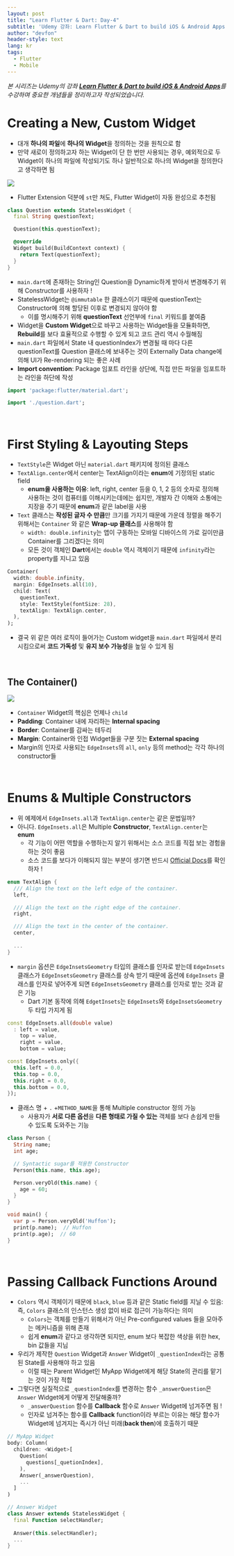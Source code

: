 ```yaml
---
layout: post
title: "Learn Flutter & Dart: Day-4"
subtitle: 'Udemy 강좌: Learn Flutter & Dart to build iOS & Android Apps 정리하기'
author: "devfon"
header-style: text
lang: kr
tags:
  - Flutter
  - Mobile
---
```


_본 시리즈는 Udemy의 강좌 [**Learn Flutter & Dart to build iOS & Android Apps**](https://www.udemy.com/course/learn-flutter-dart-to-build-ios-android-apps/)를 수강하며 중요한 개념들을 정리하고자 작성되었습니다._

# Creating a New, Custom Widget
- 대개 **하나의 파일**에 **하나의 Widget**을 정의하는 것을 원칙으로 함
- 만약 새로이 정의하고자 하는 Widget이 단 한 번만 사용되는 경우, 예외적으로 두 Widget이 하나의 파일에 작성되기도 하나 일반적으로 하나의 Widget을 정의한다고 생각하면 됨

![](/img/in-post/flutter-st.png)

- Flutter Extension 덕분에 `st`만 쳐도, Flutter Widget이 자동 완성으로 추천됨

```dart
class Question extends StatelessWidget {
  final String questionText;

  Question(this.questionText);

  @override
  Widget build(BuildContext context) {
    return Text(questionText);
  }
}
```

- `main.dart`에 존재하는 String인 Question을 Dynamic하게 받아서 변경해주기 위해 Constructor를 사용하자 !
- StatelessWidget는 `@immutable` 한 클래스이기 때문에 questionText는 Constructor에 의해 할당된 이후로 변경되지 않아야 함 
  - 이를 명시해주기 위해 **questionText** 선언부에 `final` 키워드를 붙여줌
- Widget을 **Custom Widget**으로 바꾸고 사용하는 Widget들을 모듈화하면, **Rebuild**를 보다 효율적으로 수행할 수 있게 되고 코드 관리 역시 수월해짐
- `main.dart` 파일에서 State 내 questionIndex가 변경될 때 마다 다른 questionText를 Question 클래스에 보내주는 것이 Externally Data change에 의해 UI가 Re-rendering 되는 좋은 사례
- **Import convention**: Package 임포트 라인을 상단에, 직접 만든 파일을 임포트하는 라인을 하단에 작성

```dart
import 'package:flutter/material.dart';

import './question.dart';
```

<br/>

# First Styling & Layouting Steps

- `TextStyle`은 Widget 아닌 `material.dart` 패키지에 정의된 클래스
- `TextAlign.center`에서 center는 TextAlign이라는 **enum**에 기정의된 static field
	- **enum을 사용하는 이유**: left, right, center 등을 0, 1, 2 등의 숫자로 정의해 사용하는 것이 컴퓨터를 이해시키는데에는 쉽지만, 개발자 간 이해와 소통에는 지장을 주기 때문에 **enum**과 같은 label을 사용
- `Text` 클래스는 **작성된 글자 수 만큼**만 크기를 가지기 때문에 가운데 정렬을 해주기 위해서는 `Container` 와 같은 **Wrap-up 클래스**를 사용해야 함
	- `width: double.infinity`는 앱이 구동하는 모바일 디바이스의 가로 길이만큼 Container를 그리겠다는 의미
	- 모든 것이 객체인 **Dart**에서는 `double` 역시 객체이기 때문에 `infinity`라는 property를 지니고 있음

```dart
Container(
  width: double.infinity,
  margin: EdgeInsets.all(10),
  child: Text(
	questionText,
	style: TextStyle(fontSize: 28),
	textAlign: TextAlign.center,
  ),
);
```

- 결국 위 같은 여러 로직이 들어가는 Custom widget을 `main.dart` 파일에서 분리시킴으로써 **코드 가독성** 및 **유지 보수 가능성**을 높일 수 있게 됨

<br/>

## The Container()

![](/img/in-post/container.png)

- `Container` Widget의 핵심은 언제나 `child`
- **Padding**: Container 내에 자리하는 **Internal spacing**
- **Border**: Container를 감싸는 테두리
- **Margin**: Container와 인접 Widget들을 구분 짓는 **External spacing**
- Margin의 인자로 사용되는 `EdgeInsets`의 `all`, `only` 등의 method는 각각 하나의 constructor들

<br/>

# Enums & Multiple Constructors

- 위 예제에서 `EdgeInsets.all`과 `TextAlign.center`는 같은 문법일까?
- 아니다. `EdgeInsets.all`은 Multiple **Constructor**, `TextAlign.center`는 **enum**
	- 각 기능이 어떤 역할을 수행하는지 알기 위해서는 소스 코드를 직접 보는 경험을 하는 것이 좋음
	- 소스 코드를 보다가 이해되지 않는 부분이 생기면 반드시 [Official Docs](https://flutter.dev/docs)를 확인하자 !

```dart
enum TextAlign {
  /// Align the text on the left edge of the container.
  left,

  /// Align the text on the right edge of the container.
  right,

  /// Align the text in the center of the container.
  center,
  
  ...
}
```

- `margin` 옵션은 `EdgeInsetsGeometry` 타입의 클래스를 인자로 받는데 `EdgeInsets` 클래스가 `EdgeInsetsGeometry` 클래스를 상속 받기 때문에 옵션에 `EdgeInsets` 클래스를 인자로 넣어주게 되면 `EdgeInsetsGeometry` 클래스를 인자로 받는 것과 같은 기능
	- Dart 기본 동작에 의해 `EdgetInsets`는 `EdgeInsets`와 `EdgeInsetsGeometry` 두 타입 가지게 됨

```dart
const EdgeInsets.all(double value)
  : left = value,
	top = value,
	right = value,
	bottom = value;

const EdgeInsets.only({
  this.left = 0.0,
  this.top = 0.0,
  this.right = 0.0,
  this.bottom = 0.0,
});
```

- 클래스 명 + `.` +`METHOD_NAME`을 통해 Multiple constructor 정의 가능
	- 사용자가 **서로 다른 옵션**을 **다른 형태로 가질 수 있는** 객체를 보다 손쉽게 만들 수 있도록 도와주는 기능

```dart
class Person {
  String name;
  int age;

  // Syntactic sugar를 적용한 Constructor
  Person(this.name, this.age);

  Person.veryOld(this.name) {
  	age = 60;
  }
}

void main() {
  var p = Person.veryOld('Huffon');
  print(p.name);  // Huffon
  print(p.age);  // 60
}
```

<br/>

# Passing Callback Functions Around

- `Colors` 역시 객체이기 때문에 `black`, `blue` 등과 같은 Static field를 지닐 수 있음: 즉, `Colors` 클래스의 인스턴스 생성 없이 바로 접근이 가능하다는 의미
	- `Colors`는 객체를 만들기 위해서가 아닌 Pre-configured values 들을 모아주는 메커니즘을 위해 존재
	- 쉽게 **enum**과 같다고 생각하면 되지만, enum 보다 복잡한 색상을 위한 hex, bin 값들을 지님
- 우리가 제작한 `Question` Widget과 `Answer` Widget이 `_questionIndex`라는 공통된 State를 사용해야 하고 있음
	- 이럴 때는 Parent Widget인 MyApp Widget에게 해당 State의 관리를 맡기는 것이 가장 적합
- 그렇다면 실질적으로 `_questionIndex`를 변경하는 함수 `_answerQuestion`은 `Answer` Widget에게 어떻게 전달해줄까?
	- `_answerQuestion` 함수를 **Callback** 함수로 `Answer` Widget에 넘겨주면 됨 !
	- 인자로 넘겨주는 함수를 **Callback** function이라 부르는 이유는 해당 함수가 Widget에 넘겨지는 즉시가 아닌 미래(**back then**)에 호출하기 때문

```dart
// MyApp Widget
body: Column(
  children: <Widget>[
	Question(
	  questions[_quetionIndex],
	),
	Answer(_answerQuestion),
	...
  ]
)

// Answer Widget
class Answer extends StatelessWidget {
  final Function selectHandler;
  
  Answer(this.selectHandler);
  ...
}
```